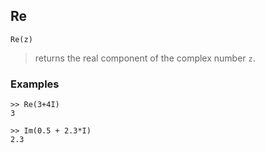 ## Re

```
Re(z)
```
> returns the real component of the complex number `z`.
 

### Examples
```
>> Re(3+4I)
3

>> Im(0.5 + 2.3*I)
2.3
```
